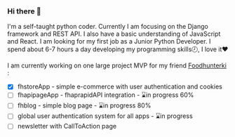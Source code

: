 ### Hi there 👋

I'm a self-taught python coder. Currently I am focusing on the Django framework and REST API. I also have a basic understanding of JavaScript and React. I am looking for my first job as a Junior Python Developer. I spend about 6-7 hours a day developing my programming skills:clock8:, I love it:heart:

I am currently working on one large project MVP for my friend [Foodhunterki](https://www.instagram.com/foodhunterki/) :

- [x] fhstoreApp - simple e-commerce with user authentication and cookies
- [ ] fhapipageApp - fhaprapidAPI integration - :hourglass:in progress 60%
- [ ] fhblog - simple blog page - :hourglass:in progress 80%
- [ ] global user authentication system for all apps - :hourglass:in progress
- [ ] newsletter with CallToAction page

<!--
**bartpiasek/bartpiasek** is a ✨ _special_ ✨ repository because its `README.md` (this file) appears on your GitHub profile.


